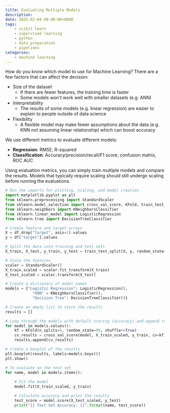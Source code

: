 ```yaml
---
title: Evaluating Multiple Models
description: 
date: 2025-02-04 00:00:00+0000
tags: 
    - scikit-learn
    - supervised learning
    - python
    - data preparation
    - pipelines
categories:
    - machine learning
---
```


How do you know which model to use for Machine Learning? There are a few factors that can affect the decision: 
* Size of the dataset
    * If there are fewer features, the training time is faster
    * Some models won't work well with smaller datasets (e.g. ANN)
* Interpretability
    * The results of some models (e.g. linear regression) are easier to explain to people outside of data science
* Flexibility
    * A flexible model may make fewer assumptions about the data (e.g. KNN not assuming linear relationship) which can boost accuracy

We use different metrics to evaluate different models: 
* **Regression**: RMSE, R-squared
* **Classification**: Accuracy/precision/recall/F1 score, confusion matrix, ROC AUC

Using evaluation metrics, you can simply train multiple models and compare the results. Models that typically require scaling should still undergo scaling before running the evaluations. 

```python
# Run the imports for plotting, scaling, and model creation
import matplotlib.pyplot as plt
from sklearn.preprocessing import StandardScaler
from sklearn.model_selection import cross_val_score, KFold, train_test_split
from sklearn.neighbors import KNeighborsClassifier
from sklearn.linear_model import LogisticRegression
from sklearn.tree import DecisionTreeClassifier

# Create feature and target arrays
X = df.drop("target", axis=1).values
y = df["target"].values

# Split the data into training and test sets
X_train, X_test, y_train, y_test = train_test_split(X, y, random_state=99)

# Scale the features
scaler = StandardScaler()
X_train_scaled = scaler.fit_transform(X_train)
X_test_scaled = scaler.transform(X_test)

# Create a dictionary of model names
models = {"Logistic Regression": LogisticRegression(), 
            "KNN" = KNeighborsClassifier(), 
            "Decision Tree": DecisionTreeClassifier()}

# Create an empty list to store the results
results = []

# Loop through the models with default scoring (accuracy) and append results for each to list
for model in models.values(): 
    kf = KFold(n_splits=6, random_state=99, shuffle+=True)
    cv_results = cross_val_score(model, X_train_scaled, y_train, cv=kf)
    results.append(cv_results)

# Create a boxplot of the results
plt.boxplot(results, labels=models.keys())
plt.show()

# To evaluate on the test set
for name, model in models.items():
    
    # Fit the model
    model.fit(X_train_scaled, y_train)

    # Calculate accuracy and print the results
    test_score = model.score(X_test_scaled, y_test)
    print("{} Test Set Accuracy: {}".format(name, test_score))

```
